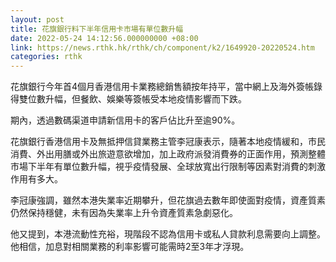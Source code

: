 ```yaml
---
layout: post
title: 花旗銀行料下半年信用卡市場有單位數升幅
date: 2022-05-24 14:12:56.000000000 +08:00
link: https://news.rthk.hk/rthk/ch/component/k2/1649920-20220524.htm
categories: rthk
---
```


花旗銀行今年首4個月香港信用卡業務總銷售額按年持平，當中網上及海外簽帳錄得雙位數升幅，但餐飲、娛樂等簽帳受本地疫情影響而下跌。

期內，透過數碼渠道申請新信用卡的客戶佔比升至逾90%。

花旗銀行香港信用卡及無抵押信貸業務主管李冠康表示，隨著本地疫情緩和，市民消費、外出用膳或外出旅遊意欲增加，加上政府派發消費券的正面作用，預測整體市場下半年有單位數升幅，視乎疫情發展、全球放寬出行限制等因素對消費的刺激作用有多大。

李冠康強調，雖然本港失業率近期攀升，但花旗過去數年即使面對疫情，資產質素仍然保持穩健，未有因為失業率上升令資產質素急劇惡化。

他又提到，本港流動性充裕，現階段不認為信用卡或私人貸款利息需要向上調整。他相信，加息對相關業務的利率影響可能需時2至3年才浮現。
